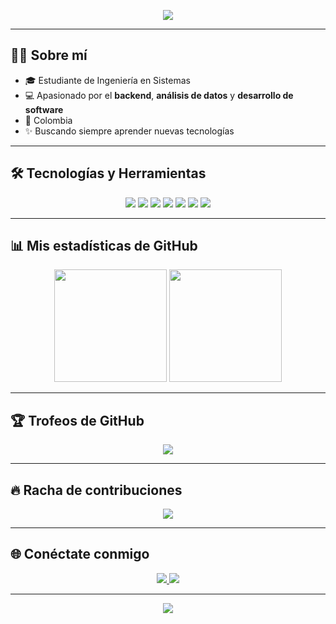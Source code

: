 <!-- Banner o presentación -->
<p align="center">
  <img src="https://capsule-render.vercel.app/api?type=waving&color=0:00c6ff,100:0072ff&height=200&section=header&text=¡Hola!%20Soy%20Alejandro%20Mora&fontSize=40&fontColor=ffffff" />
</p>

---

## 👨‍💻 Sobre mí
- 🎓 Estudiante de Ingeniería en Sistemas  
- 💻 Apasionado por el **backend**, **análisis de datos** y **desarrollo de software**  
- 📍 Colombia  
- ✨ Buscando siempre aprender nuevas tecnologías  

---

## 🛠 Tecnologías y Herramientas
<p align="center">
  <img src="https://img.shields.io/badge/Java-%23ED8B00.svg?style=for-the-badge&logo=java&logoColor=white"/>
  <img src="https://img.shields.io/badge/Python-3776AB?style=for-the-badge&logo=python&logoColor=white"/>
  <img src="https://img.shields.io/badge/JavaScript-%23F7DF1E.svg?style=for-the-badge&logo=javascript&logoColor=black"/>
  <img src="https://img.shields.io/badge/TypeScript-%23007ACC.svg?style=for-the-badge&logo=typescript&logoColor=white"/>
  <img src="https://img.shields.io/badge/React-%2320232a.svg?style=for-the-badge&logo=react&logoColor=%2361DAFB"/>
  <img src="https://img.shields.io/badge/NestJS-%23E0234E.svg?style=for-the-badge&logo=nestjs&logoColor=white"/>
  <img src="https://img.shields.io/badge/PostgreSQL-316192?style=for-the-badge&logo=postgresql&logoColor=white"/>
</p>

---

## 📊 Mis estadísticas de GitHub
<p align="center">
  <img src="https://github-readme-stats.vercel.app/api?username=Aleteraget&show_icons=true&theme=radical" height="180em"/>
  <img src="https://github-readme-stats.vercel.app/api/top-langs/?username=Aleteraget&layout=compact&theme=radical" height="180em"/>
</p>

---

## 🏆 Trofeos de GitHub
<p align="center">
  <img src="https://github-profile-trophy.vercel.app/?username=Aleteraget&theme=dracula&margin-w=15"/>
</p>

---

## 🔥 Racha de contribuciones
<p align="center">
  <img src="https://streak-stats.demolab.com?user=Aleteraget&theme=radical&hide_border=true"/>
</p>

---

## 🌐 Conéctate conmigo
<p align="center">
  <a href="https://linkedin.com/in/tu-linkedin" target="_blank">
    <img src="https://img.shields.io/badge/LinkedIn-%230077B5.svg?&style=for-the-badge&logo=linkedin&logoColor=white"/>
  </a>
  <a href="mailto:tuemail@example.com">
    <img src="https://img.shields.io/badge/Email-%23D14836.svg?&style=for-the-badge&logo=gmail&logoColor=white"/>
  </a>
</p>

---

<!-- Footer -->
<p align="center">
  <img src="https://capsule-render.vercel.app/api?type=waving&color=0:00c6ff,100:0072ff&height=120&section=footer"/>
</p>
